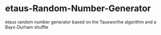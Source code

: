 # etaus-Random-Number-Generator
etaus random number generator based on the Tausworthe algorithm and a Bays-Durham shuffle
